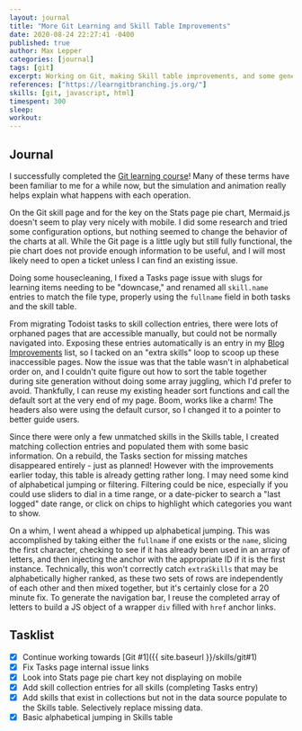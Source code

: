 ```yaml
---
layout: journal
title: "More Git Learning and Skill Table Improvements"
date: 2020-08-24 22:27:41 -0400
published: true
author: Max Lepper
categories: [journal]
tags: [git]
excerpt: Working on Git, making Skill table improvements, and some general housecleaning
references: ["https://learngitbranching.js.org/"]
skills: [git, javascript, html]
timespent: 300
sleep: 
workout: 
---
```


## Journal

I successfully completed the [Git learning course]({{page.references[0]}})! Many of these terms have been familiar to me for a while now, but the simulation and animation really helps explain what happens with each operation.

On the Git skill page and for the key on the Stats page pie chart, Mermaid.js doesn't seem to play very nicely with mobile. I did some research and tried some configuration options, but nothing seemed to change the behavior of the charts at all. While the Git page is a little ugly but still fully functional, the pie chart does not provide enough information to be useful, and I will most likely need to open a ticket unless I can find an existing issue.

Doing some housecleaning, I fixed a Tasks page issue with slugs for learning items needing to be "downcase," and renamed all `skill.name` entries to match the file type, properly using the `fullname` field in both tasks and the skill table.

From migrating Todoist tasks to skill collection entries, there were lots of orphaned pages that are accessible manually, but could not be normally navigated into. Exposing these entries automatically is an entry in my [Blog Improvements]({{site.baseurl}}/todo#improvements) list, so I tacked on an "extra skills" loop to scoop up these inaccessible pages. Now the issue was that the table wasn't in alphabetical order on, and I couldn't quite figure out how to sort the table together during site generation without doing some array juggling, which I'd prefer to avoid. Thankfully, I can reuse my existing header sort functions and call the default sort at the very end of my page. Boom, works like a charm! The headers also were using the default cursor, so I changed it to a pointer to better guide users.

Since there were only a few unmatched skills in the Skills table, I created matching collection entries and populated them with some basic information. On a rebuild, the Tasks section for missing matches disappeared entirely - just as planned! However with the improvements earlier today, this table is already getting rather long. I may need some kind of alphabetical jumping or filtering. Filtering could be nice, especially if you could use sliders to dial in a time range, or a date-picker to search a "last logged" date range, or click on chips to highlight which categories you want to show.

On a whim, I went ahead a whipped up alphabetical jumping. This was accomplished by taking either the `fullname` if one exists or the `name`, slicing the first character, checking to see if it has already been used in an array of letters, and then injecting the anchor with the appropriate ID if it is the first instance. Technically, this won't correctly catch `extraSkills` that may be alphabetically higher ranked, as these two sets of rows are independently of each other and then mixed together, but it's certainly close for a 20 minute fix. To generate the navigation bar, I reuse the completed array of letters to build a JS object of a wrapper `div` filled with `href` anchor links.

## Tasklist

- [X] Continue working towards [Git #1]({{ site.baseurl }}/skills/git#1)
- [x] Fix Tasks page internal issue links
- [x] Look into Stats page pie chart key not displaying on mobile
- [x] Add skill collection entries for all skills (completing Tasks entry)
- [x] Add skills that exist in collections but not in the data source populate to the Skills table. Selectively replace missing data.
- [x] Basic alphabetical jumping in Skills table